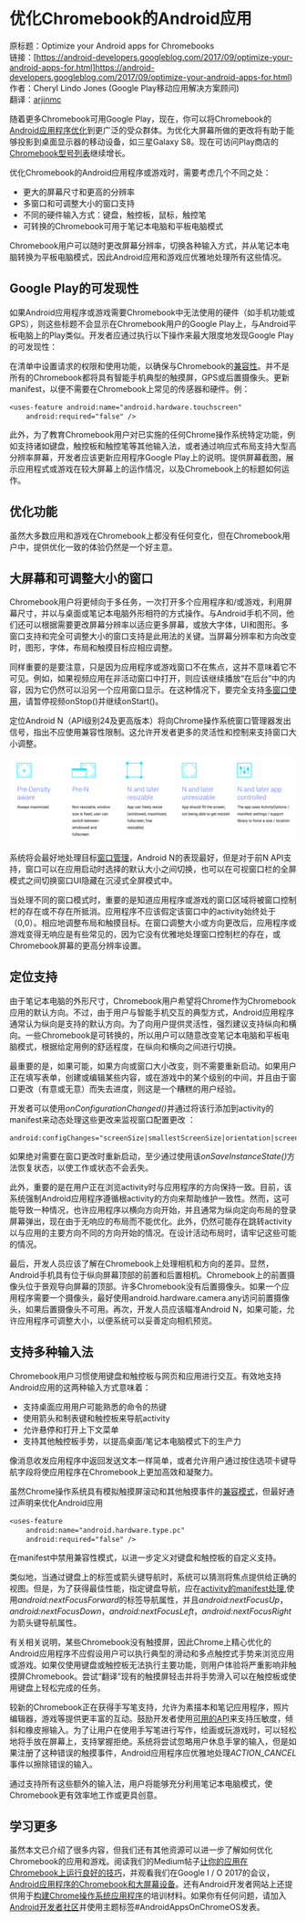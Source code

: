 # 优化Chromebook的Android应用

原标题：Optimize your Android apps for Chromebooks  
链接：[https://android-developers.googleblog.com/2017/09/optimize-your-android-apps-for.html]https://android-developers.googleblog.com/2017/09/optimize-your-android-apps-for.html)  
作者：Cheryl Lindo Jones (Google Play移动应用解决方案顾问)  
翻译：[arjinmc](https://github.com/arjinmc)  

随着更多Chromebook可用Google Play，现在，你可以将Chromebook的[Android应用程序优化](https://android-developers.googleblog.com/2016/05/bring-your-android-app-to-chromebooks.html)到更广泛的受众群体。为优化大屏幕所做的更改将有助于能够投影到桌面显示器的移动设备，如三星Galaxy S8。现在可访问Play商店的[Chromebook型号列表](https://www.chromium.org/chromium-os/chrome-os-systems-supporting-android-apps)继续增长。

优化Chromebook的Android应用程序或游戏时，需要考虑几个不同之处：

* 更大的屏幕尺寸和更高的分辨率
* 多窗口和可调整大小的窗口支持
* 不同的硬件输入方式：键盘，触控板，鼠标，触控笔
* 可转换的Chromebook可用于笔记本电脑和平板电脑模式

Chromebook用户可以随时更改屏幕分辨率，切换各种输入方式，并从笔记本电脑转换为平板电脑模式，因此Android应用和游戏应优雅地处理所有这些情况。

## Google Play的可发现性

如果Android应用程序或游戏需要Chromebook中无法使用的硬件（如手机功能或GPS），则这些标题不会显示在Chromebook用户的Google Play上，与Android平板电脑上的Play类似。开发者应通过执行以下操作来最大限度地发现Google Play的可发现性：

在清单中设置请求的权限和使用功能，以确保与Chromebook的[兼容性](https://developer.android.com/topic/arc/manifest.html)。并不是所有的Chromebook都将具有智能手机典型的触摸屏，GPS或后置摄像头。更新manifest，以便不需要在Chromebook上常见的传感器和硬件。例：

```code
<uses-feature android:name="android.hardware.touchscreen"
    android:required="false" />
```

此外，为了教育Chromebook用户对已实施的任何Chrome操作系统特定功能，例如支持诸如键盘，触控板和触控笔等其他输入法，或者通过响应式布局支持大型高分辨率屏幕，开发者应该更新应用程序Google Play上的说明。提供屏幕截图，展示应用程式或游戏在较大屏幕上的运作情况，以及Chromebook上的标题如何运作。

## 优化功能

虽然大多数应用和游戏在Chromebook上都没有任何变化，但在Chromebook用户中，提供优化一致的体验仍然是一个好主意。

## 大屏幕和可调整大小的窗口

Chromebook用户将更倾向于多任务，一次打开多个应用程序和/或游戏，利用屏幕尺寸，并以与桌面或笔记本电脑外形相符的方式操作。与Android手机不同，他们还可以根据需要更改屏幕分辨率以适应更多屏幕，或放大字体，UI和图形。多窗口支持和完全可调整大小的窗口支持是此用法的关键。当屏幕分辨率和方向改变时，图形，字体，布局和触摸目标应相应调整。

同样重要的是要注意，只是因为应用程序或游戏窗口不在焦点，这并不意味着它不可见。例如，如果视频应用在非活动窗口中打开，则应该继续播放“在后台”中的内容，因为它仍然可以沿另一个应用窗口显示。在这种情况下，要完全支持[多窗口使用](https://developer.android.com/guide/topics/ui/multi-window.html#lifecycle)，请暂停视频onStop()并继续onStart()。

定位Android N（API级别24及更高版本）将向Chrome操作系统窗口管理器发出信号，指出不应使用兼容性限制。这允许开发者更多的灵活性和控制来支持窗口大小调整。

![img](../images/2017.9.7.chromebook.png)    

系统将会最好地处理目标[窗口管理](https://developer.android.com/topic/arc/window-management.html)，Android N的表现最好，但是对于前N API支持，窗口可以在应用启动时选择的默认大小之间切换，也可以在可视窗口栏的全屏模式之间切换窗口UI隐藏在沉浸式全屏模式中。

当处理不同的窗口模式时，重要的是知道应用程序或游戏的窗口区域将被窗口控制栏的存在或不存在所抵消。应用程序不应该假定该窗口中的activity始终处于（0,0）。相应地调整布局和触摸目标。在窗口调整大小或方向更改后，应用程序或游戏变得无响应是有些常见的，因为它没有优雅地处理窗口控制栏的存在，或Chromebook屏幕的更高分辨率设置。

## 定位支持

由于笔记本电脑的外形尺寸，Chromebook用户希望将Chrome作为Chromebook应用的默认方向。不过，由于用户与智能手机交互的典型方式，Android应用程序通常认为纵向是支持的默认方向。为了向用户提供灵活性，强烈建议支持纵向和横向。一些Chromebook是可转换的，所以用户可以随意改变笔记本电脑和平板电脑模式，根据给定用例的舒适程度，在纵向和横向之间进行切换。

最重要的是，如果可能，如果方向或窗口大小改变，则不需要重新启动。如果用户正在填写表单，创建或编辑某些内容，或在游戏中的某个级别的中间，并且由于窗口更改（有意或无意）而失去进度，则这是一个糟糕的用户经验。

开发者可以使用<i>onConfigurationChanged()</i>并通过将该行添加到activity的manifest来动态处理这些更改来监视窗口配置更改 ：

```code
android:configChanges="screenSize|smallestScreenSize|orientation|screenLayout"
```

如果绝对需要在窗口更改时重新启动，至少通过使用该<i>onSaveInstanceState()</i>方法恢复状态，以使工作或状态不会丢失。

此外，重要的是在用户正在浏览activity时与应用程序的方向保持一致。目前，该系统强制Android应用程序遵循根activity的方向来帮助维护一致性。然而，这可能导致一种情况，也许应用程序以横向方向开始，并且通常为纵向定向布局的登录屏幕弹出，现在由于无响应的布局而不能优化。此外，仍然可能存在跳转activity以与应用的主要方向不同的方向开始的情况。在设计活动布局时，请牢记这些可能的情况。

最后，开发人员应该了解在Chromebook上处理相机和方向的差异。显然，Android手机具有位于纵向屏幕顶部的前置和后置相机。Chromebook上的前置摄像头位于景观导向屏幕的顶部。许多Chromebook没有后置摄像头。如果一个应用程序需要一个摄像头，最好使用android.hardware.camera.any访问前置摄像头，如果后置摄像头不可用。再次，开发人员应该瞄准Android N，如果可能，允许应用程序可调整大小，以便系统可以妥善定向相机预览。

## 支持多种输入法

Chromebook用户习惯使用键盘和触控板与网页和应用进行交互。有效地支持Android应用的这两种输入方式意味着：

* 支持桌面应用用户可能熟悉的命令的热键
* 使用箭头和制表键和触控板来导航activity
* 允许悬停和打开上下文菜单
* 支持其他触控板手势，以提高桌面/笔记本电脑模式下的生产力

像消息收发应用程序中返回发送文本一样简单，或者允许用户通过按住选项卡键导航字段将使应用程序在Chromebook上更加高效和凝聚力。

虽然Chrome操作系统具有模拟触摸屏滚动和其他触摸事件的[兼容模式](https://developer.android.com/topic/arc/input-compatibility.html#compatibility_mode)，但最好通过声明来优化Android应用

```code
<uses-feature
    android:name="android.hardware.type.pc"
    android:required="false" />
```
  
在manifest中禁用兼容性模式，以进一步定义对键盘和触控板的自定义支持。

类似地，当通过键盘上的标签或箭头键导航时，系统可以猜测将焦点提供给正确的视图。但是，为了获得最佳性能，指定键盘导航，应在[activity的manifest处理](https://developer.android.com/training/keyboard-input/navigation.html),使用<i>android:nextFocusForward</i>的标签导航属性，并且<i>android:nextFocusUp</i>，<i>android:nextFocusDown</i>，<i>android:nextFocusLeft</i>，<i>android:nextFocusRight</i>为箭头键导航属性。

有关相关说明，某些Chromebook没有触摸屏，因此Chrome上精心优化的Android应用程序不应假设用户可以执行典型的滑动和多点触控式手势来浏览应用或游戏。如果仅使用键盘或触控板无法执行主要功能，则用户体验将严重影响非触摸屏Chromebook。尝试“翻译”现有的触摸屏轻击并将手势滑入可以在触控板或使用键盘上轻松完成的任务。

较新的Chromebook正在获得手写笔支持，允许为素描本和笔记应用程序，照片编辑器，游戏等提供更丰富的互动。鼓励开发者使用[可用的API](https://developer.android.com/topic/arc/input-compatibility.html#stylus)来支持压敏度，倾斜和橡皮擦输入。为了让用户在使用手写笔进行写作，绘画或玩游戏时，可以轻松地将手放在屏幕上，支持掌握拒绝。系统将尝试忽略用户休息手掌的输入，但是如果注册了这种错误的触摸事件，Android应用程序应优雅地处理<i>ACTION_CANCEL</i>事件以擦除错误的输入。

通过支持所有这些额外的输入法，用户将能够充分利用笔记本电脑模式，使Chromebook更有效率地工作或更具创意。

## 学习更多

虽然本文已介绍了很多内容，但我们还有其他资源可以进一步了解如何优化Chromebook的应用和游戏。阅读我们的Medium帖子[让你的应用在Chromebook上运行良好的技巧](https://www.google.com/url?q=https://medium.com/googleplaydev/get-your-android-apps-working-great-on-chromebooks-cec2db6ee521&sa=D&usg=AFQjCNFNFXzNeh6oh1IaTnKlhuIAkoy4TA)，并观看我们在Google I / O 2017的会议，[Android应用程序的Chromebook和大屏幕设备](https://www.youtube.com/watch?v=v6QH89i4YCI)。还有Android开发者网站上还提供用于[构建Chrome操作系统应用程序](https://developer.android.com/topic/arc/index.html)的培训材料。如果你有任何问题，请加入[Android开发者社区](https://plus.google.com/+AndroidDevelopers)并使用主题标签#AndroidAppsOnChromeOS发表。
